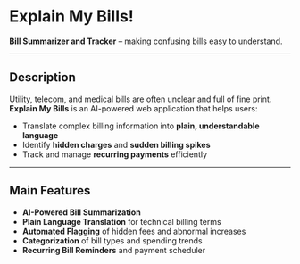 # Explain My Bills!

**Bill Summarizer and Tracker** – making confusing bills easy to understand.

---

## Description

Utility, telecom, and medical bills are often unclear and full of fine print.
**Explain My Bills** is an AI-powered web application that helps users:

-   Translate complex billing information into **plain, understandable language**
-   Identify **hidden charges** and **sudden billing spikes**
-   Track and manage **recurring payments** efficiently

---

## Main Features

-   **AI-Powered Bill Summarization**
-   **Plain Language Translation** for technical billing terms
-   **Automated Flagging** of hidden fees and abnormal increases
-   **Categorization** of bill types and spending trends
-   **Recurring Bill Reminders** and payment scheduler
